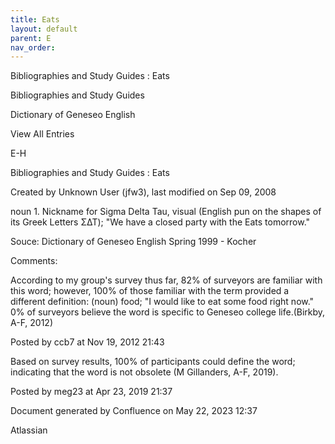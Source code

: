 ```yaml
---
title: Eats
layout: default
parent: E
nav_order:
---
```


Bibliographies and Study Guides : Eats

Bibliographies and Study Guides

Dictionary of Geneseo English

View All Entries

E-H

Bibliographies and Study Guides : Eats

Created by  Unknown User (jfw3), last modified on Sep 09, 2008

noun 1. Nickname for Sigma Delta Tau, visual (English pun on the shapes of its Greek Letters ΣΔΤ); &quot;We have a closed party with the Eats tomorrow.&quot;

Souce: Dictionary of Geneseo English Spring 1999 - Kocher

Comments:

According to my group's survey thus far, 82% of surveyors are familiar with this word; however, 100% of those familiar with the term provided a different definition: (noun) food; &quot;I would like to eat some food right now.&quot; 0% of surveyors believe the word is specific to Geneseo college life.(Birkby, A-F, 2012)

Posted by ccb7 at Nov 19, 2012 21:43

Based on survey results, 100% of participants could define the word; indicating that the word is not obsolete (M Gillanders, A-F, 2019).

Posted by meg23 at Apr 23, 2019 21:37

Document generated by Confluence on May 22, 2023 12:37

Atlassian
